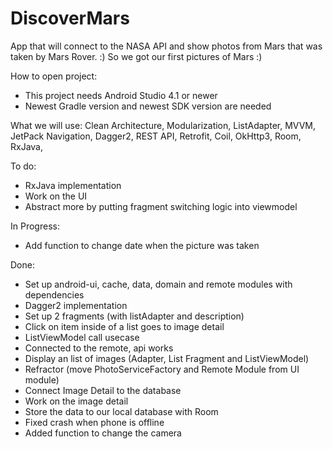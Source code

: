 # DiscoverMars

App that will connect to the NASA API and show photos from Mars that was taken by Mars Rover. :)
So we got our first pictures of Mars :)

How to open project:
* This project needs Android Studio 4.1 or newer
* Newest Gradle version and newest SDK version are needed


What we will use:
Clean Architecture,
Modularization,
ListAdapter,
MVVM,
JetPack Navigation,
Dagger2,
REST API,
Retrofit,
Coil,
OkHttp3,
Room,
RxJava,


To do:
- RxJava implementation
- Work on the UI
- Abstract more by putting fragment switching logic into viewmodel


In Progress:
- Add function to change date when the picture was taken

Done:

- Set up android-ui, cache, data, domain and remote modules with dependencies
- Dagger2 implementation
- Set up 2 fragments (with listAdapter and description)
- Click on item inside of a list goes to image detail
- ListViewModel call usecase
- Connected to the remote, api works
- Display an list of images (Adapter, List Fragment and ListViewModel)
- Refractor (move PhotoServiceFactory and Remote Module from UI module)
- Connect Image Detail to the database
- Work on the image detail
- Store the data to our local database with Room
- Fixed crash when phone is offline
- Added function to change the camera
